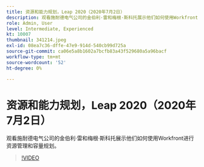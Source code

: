 ```yaml
---
title: 资源和能力规划，Leap 2020（2020年7月2日）
description: 观看施耐德电气公司的金伯利·雷和梅根·斯科托展示他们如何使用Workfront进行资源管理和容量规划。
role: Admin, User
level: Intermediate, Experienced
kt: 10007
thumbnail: 341214.jpeg
exl-id: 08ea7c36-dffe-47e9-914d-540cb99d725a
source-git-commit: ca06e5a8b1602a7bcfb83a43f529680a5a96bacf
workflow-type: tm+mt
source-wordcount: '52'
ht-degree: 0%

---
```


# 资源和能力规划，Leap 2020（2020年7月2日）

观看施耐德电气公司的金伯利·雷和梅根·斯科托展示他们如何使用Workfront进行资源管理和容量规划。

>[!VIDEO](https://video.tv.adobe.com/v/341214/?quality=12&learn=on)
